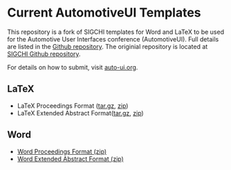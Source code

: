 # Current AutomotiveUI Templates #
This repository is a fork of SIGCHI templates for Word and LaTeX to be used for the Automotive User Interfaces conference (AutomotiveUI).
Full details are listed in the [Github repository](https://github.com/auto-ui/Document-Formats). 
The originial repository is located at  [SIGCHI Github repository](https://github.com/sigchi/Document-Formats).

For details on how to submit, visit [auto-ui.org](http://www.auto-ui.org).

## LaTeX ##
+ LaTeX Proceedings Format ([tar.gz](https://github.com/auto-ui/Document-Formats/blob/master/Builds/latex-proceedings.tar.gz?raw=true), [zip](https://github.com/auto-ui/Document-Formats/blob/master/Builds/latex-proceedings.zip?raw=true))
+ LaTeX Extended Abstract Format([tar.gz](https://github.com/auto-ui/Document-Formats/blob/master/Builds/latex-extended-abstracts.tar.gz?raw=true), [zip](https://github.com/auto-ui/Document-Formats/blob/master/Builds/latex-extended-abstracts.zip?raw=true))

## Word ##
+ [Word Proceedings Format (zip)](https://github.com/auto-ui/Document-Formats/blob/master/Builds/word-proceedings.zip?raw=true)
+ [Word Extended Abstract Format (zip)](https://github.com/auto-ui/Document-Formats/blob/master/Builds/word-extended-abstracts.zip?raw=true)
